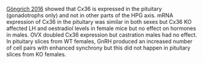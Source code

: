 [Göngrich 2016](https://doi.org/10.3389/fnmol.2016.00065) showed that Cx36 is expressed in the pituitary (gonadotrophs only) and not in other parts of the HPG axis. mRNA expression of Cx36 in the pituitary was similar in both sexes but Cx36 KO affected LH and oestradiol levels in female mice but no effect on hormones in males. OVX doubled Cx36 expression but castration males had no effect. In pituitary slices from WT females, GnRH produced an increased number of cell pairs with enhanced synchrony but this did not happen in pituitary slices from KO females.